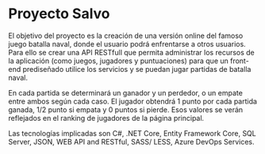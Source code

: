 # Proyecto Salvo

El objetivo del proyecto es la creación de una versión online del famoso juego batalla naval, donde el usuario podrá enfrentarse a otros usuarios. 
Para ello se crear una API RESTfull que permita administrar los recursos de la aplicación (como juegos, jugadores y puntuaciones) para que un front-end 
prediseñado utilice los servicios y se puedan jugar partidas de batalla naval.

En cada partida se determinará un ganador y un perdedor, o un empate entre ambos según cada caso. 
El jugador obtendrá 1 punto por cada partida ganada, 1/2 punto si empata y 0 puntos si pierde. 
Esos valores se verán reflejados en el ranking de jugadores de la página principal.

Las tecnologías implicadas son C#, .NET Core, Entity Framework Core, SQL Server, JSON, WEB API and RESTful, SASS/ LESS, Azure DevOps Services.
